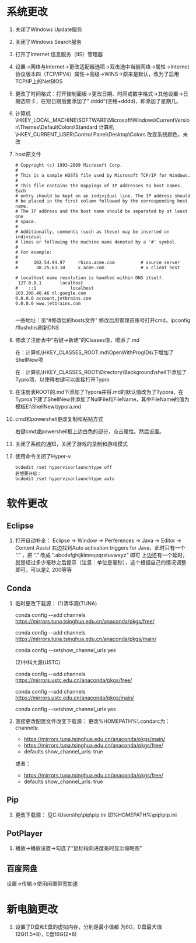 # 系统更改

1. 关闭了Windows Update服务

2. 关闭了Windows Search服务

3. 打开了Internet 信息服务（IIS）管理器

4. 设置→网络与Internet→更改适配器选项→双击选中当前网络→属性→Internet协议版本四（TCP/IPV4）属性→高级→WINS→原来是默认，改为了启用TCP/IP上的NetBIOS

5. 更改了时间格式：打开控制面板->更改日期、时间或数字格式->其他设置->日期选项卡，在短日期后面添加了" dddd"(空格+dddd)，即添加了星期几。

6. 计算机\HKEY_LOCAL_MACHINE\SOFTWARE\Microsoft\Windows\CurrentVersion\Themes\DefaultColors\Standard
   计算机\HKEY_CURRENT_USER\Control Panel\Desktop\Colors
   改变系统颜色，未改
   
7. host原文件

   ```
   # Copyright (c) 1993-2009 Microsoft Corp.
   #
   # This is a sample HOSTS file used by Microsoft TCP/IP for Windows.
   #
   # This file contains the mappings of IP addresses to host names. Each
   # entry should be kept on an individual line. The IP address should
   # be placed in the first column followed by the corresponding host name.
   # The IP address and the host name should be separated by at least one
   # space.
   #
   # Additionally, comments (such as these) may be inserted on individual
   # lines or following the machine name denoted by a '#' symbol.
   #
   # For example:
   #
   #      102.54.94.97     rhino.acme.com          # source server
   #       38.25.63.10     x.acme.com              # x client host
   
   # localhost name resolution is handled within DNS itself.
   	127.0.0.1       localhost
   #	::1             localhost
   203.208.40.46 dl.google.com
   0.0.0.0 account.jetbrains.com
   0.0.0.0 www.jetbrains.com
   
   
   ```

   一些地址：见“#修改后的hosts文件”
   修改后用管理员账号打开cmd，ipconfig /flushdns刷新DNS
   
8. 修改了注册表中“右键->新建”的Classes值，增添了.md

   在：计算机\HKEY_CLASSES_ROOT\.md\OpenWithProgIDs\下增加了ShellNew项

   在：计算机\HKEY_CLASSES_ROOT\Directory\Background\shell下添加了Typro项，以使得右键可以直接打开Typro

9. 在注册表ROOT的.md下添加了Typora并将.md的默认值改为了Typora，在Typroa下建了ShellNew并添加了NullFile和FileName，其中FileName的值为模板E:\ShellNew\typora.md

10. cmd和powershell更改复制和粘贴方式

    右键cmd或powershell框上边白色的部分，点击属性。然后设置。
    
11. 关闭了系统的通知，关闭了游戏的录制和游戏模式

12. 使用命令关闭了Hyper-v

    ```
    bcdedit /set hypervisorlaunchtype off
    若想要开启：
    bcdedit /set hypervisorlaunchtype auto
    ```
    
    



#  软件更改

## Eclipse

1. 打开自动补全：
    Eclipse -> Window -> Perferences -> Java -> Editor -> Content Assist
   右边找到Auto activation triggers for Java，此时只有一个 “.” ，把 “.” 改成 “.abcdefghijklmnopqrstuvwxyz” 即可
   上边还有一个延时，就是经过多少毫秒之后提示（注意：单位是毫秒），这个根据自己的情况调整即可，可以是2, 200等等

## Conda

1. 临时更改下载源：
   (1)清华源(TUNA)

   conda config --add channels https://mirrors.tuna.tsinghua.edu.cn/anaconda/pkgs/free/

   conda config --add channels https://mirrors.tuna.tsinghua.edu.cn/anaconda/pkgs/main/

   conda config --setshow_channel_urls yes

   (2)中科大源(USTC)

   conda config --add channels https://mirrors.ustc.edu.cn/anaconda/pkgs/free/

   conda config --add channels https://mirrors.ustc.edu.cn/anaconda/pkgs/main/

   conda config --setshow_channel_urls yes

2. 直接更改配置文件改变下载源：
   更改%HOMEPATH%\\.condarc为：channels:

     - https://mirrors.tuna.tsinghua.edu.cn/anaconda/pkgs/main/
     - https://mirrors.tuna.tsinghua.edu.cn/anaconda/pkgs/free/
     - defaults
   show_channel_urls: true

   或者：

     - https://mirrors.tuna.tsinghua.edu.cn/anaconda/pkgs/free/
     - defaults
       show_channel_urls: true

## Pip

1. 更改下载源：
   见C:\Users\hp\pip\pip.ini
   即%HOMEPATH%\pip\pip.ini

## PotPlayer

1. 播放->播放设置->勾选了“鼠标指向进度条时显示缩略图”

## 百度网盘

设置->传输->使用闲置带宽加速



# 新电脑更改

1. 设置了D盘和E盘的虚拟内存，分别是最小值都 为8G，D盘最大值12G(1.5\*8)，E盘16G(2\*8)